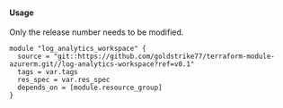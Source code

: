 #### Usage
Only the release number needs to be modified.
```hcl
module "log_analytics_workspace" {
  source = "git::https://github.com/goldstrike77/terraform-module-azurerm.git//log-analytics-workspace?ref=v0.1"
  tags = var.tags
  res_spec = var.res_spec
  depends_on = [module.resource_group]
}
```
